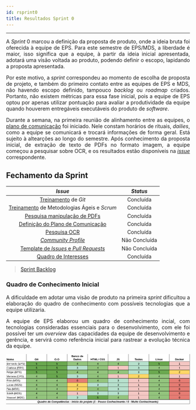 ```yaml
---
id: rsprint0    
title: Resultados Sprint 0 
---
```


***

<p align="justify">
A <i>Sprint</i> 0 marcou a definição da proposta de produto, onde a ideia bruta foi oferecida à equipe de EPS. Para este semestre de EPS/MDS, a liberdade é maior, isso significa que a equipe, à partir da ideia inicial apresentada, adotará uma visão voltada ao produto, podendo definir o escopo, lapidando a proposta apresentada.</p>
<p align="justify">
Por este motivo, a <i>sprint</i> correspondeu ao momento de escolha de proposta de projeto, e também do primeiro contato entre as equipes de EPS e MDS, não havendo escopo definido, tampouco <i>backlog</i> ou <i>roadmap</i> criados. Portanto, não existem métricas para essa fase inicial, pois a equipe de EPS optou por apenas utilizar pontuação para avaliar a produtividade da equipe quando houverem entregáveis executáveis do produto de <i>software</i>.
</p>
<p align="justify">
Durante a semana, na primeira reunião de alinhamento entre as equipes, o <a href="https://github.com/fga-eps-mds/Kalkuli/issues/3">plano de comunicação</a> foi iniciado. Nele constam horários de rituais, <i>dailies</i>, como a equipe se comunicará e trocará informações de forma geral. Está sujeito à altearções ao longo do semestre.  
Após conhecimento da proposta inicial, de extração de texto de PDFs no formato imagem, a equipe começou a pesquisar sobre OCR, e os resultados estão disponíveis na <a href="https://github.com/fga-eps-mds/Kalkuli/issues/13"><i>issue</i></a> correspondente.
</p>


## Fechamento da Sprint

|     _Issue_      |     _Status_    |
|:--------------:|:---------------:|
|[Treinamento](https://github.com/fga-eps-mds/Kalkuli/issues/2) de _Git_| Concluída |
|[Treinamento](https://github.com/fga-eps-mds/Kalkuli/issues/1) de Metodologias Ágeis e _Scrum_| Concluída |
|[Pesquisa manipulação de PDFs](https://github.com/fga-eps-mds/Kalkuli/issues/14)| Concluída |
|[Definição do Plano de Comunicação](https://github.com/fga-eps-mds/Kalkuli/issues/3)| Concluída |
|[Pesquisa OCR](https://github.com/fga-eps-mds/Kalkuli/issues/13)| Concluída |
|[_Community Profile_](https://github.com/fga-eps-mds/Kalkuli/community) |Não Concluída |
|[Template de _Issues_ e _Pull Requests_](https://github.com/fga-eps-mds/Kalkuli/pull/25)| Não Concluída |
|[Quadro de Interesses](https://github.com/fga-eps-mds/Kalkuli/issues/4)|Concluída|

> [Sprint Backlog](https://github.com/fga-eps-mds/Kalkuli/milestone/1?closed=1)   
 

### Quadro de Conhecimento Inicial     

<p align="justify">
A dificuldade em adotar uma visão de produto na primeira <i>sprint</i> dificultou a elaboração do quadro de conhecimento com possíveis tecnologias que a equipe utilizaria.</p>
<p align="justify">
A equipe de EPS elaborou um quadro de conhecimento incial, com tecnologias consideradas essenciais para o desenvolvimento, com ele foi possível ter um <i>overview</i> das capacidades da equipe de desenvolvimento e gerência, e servirá como referência inicial para rastrear a evolução técnica da equipe. 
</p>

![Quadro Conhecimento 0](assets/Quadro-Conhecimento(0).png "Sprint 0 - Quadro de Conhecimento")
